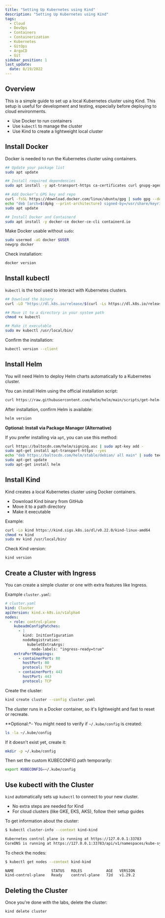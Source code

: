 ```yaml
---
title: "Setting Up Kubernetes using Kind"
description: "Setting Up Kubernetes using Kind"
tags:
  - Cloud
  - DevOps
  - Containers
  - Containerization
  - Kubernetes
  - GitOps
  - ArgoCD
  - Git
sidebar_position: 1
last_update:
  date: 8/19/2022
---
```



## Overview

This is a simple guide to set up a local Kubernetes cluster using Kind. This setup is useful for development and testing, especially before deploying to cloud environments.

- Use Docker to run containers
- Use `kubectl` to manage the cluster
- Use Kind to create a lightweight local cluster

## Install Docker

Docker is needed to run the Kubernetes cluster using containers.

```bash
## Update your package list
sudo apt update

## Install required dependencies
sudo apt install -y apt-transport-https ca-certificates curl gnupg-agent software-properties-common

## Add Docker’s GPG key and repo
curl -fsSL https://download.docker.com/linux/ubuntu/gpg | sudo gpg --dearmor -o /usr/share/keyrings/docker.gpg
echo "deb [arch=$(dpkg --print-architecture) signed-by=/usr/share/keyrings/docker.gpg] https://download.docker.com/linux/ubuntu $(lsb_release -cs) stable" | sudo tee /etc/apt/sources.list.d/docker.list > /dev/null
sudo apt update

## Install Docker and Containerd
sudo apt install -y docker-ce docker-ce-cli containerd.io
```

Make Docker usable without `sudo`:

```bash
sudo usermod -aG docker $USER
newgrp docker
```

Check installation:

```bash
docker version
```

## Install kubectl

`kubectl` is the tool used to interact with Kubernetes clusters.

```bash
## Download the binary
curl -LO "https://dl.k8s.io/release/$(curl -Ls https://dl.k8s.io/release/stable.txt)/bin/linux/amd64/kubectl"

## Move it to a directory in your system path
chmod +x kubectl

## Make it executable
sudo mv kubectl /usr/local/bin/
```

Confirm the installation:

```bash
kubectl version --client
```

## Install Helm

You will need Helm to deploy Helm charts automatically to a Kubernetes cluster.

You can install Helm using the official installation script:

```bash
curl https://raw.githubusercontent.com/helm/helm/main/scripts/get-helm-3 | bash
```

After installation, confirm Helm is available:

```bash
helm version
```

**Optional: Install via Package Manager (Alternative)**

If you prefer installing via `apt`, you can use this method:

```bash
curl https://baltocdn.com/helm/signing.asc | sudo apt-key add -
sudo apt-get install apt-transport-https --yes
echo "deb https://baltocdn.com/helm/stable/debian/ all main" | sudo tee /etc/apt/sources.list.d/helm-stable-debian.list
sudo apt-get update
sudo apt-get install helm
```

## Install Kind

Kind creates a local Kubernetes cluster using Docker containers.

- Download Kind binary from GitHub
- Move it to a path directory
- Make it executable

Example:

```bash
curl -Lo kind https://kind.sigs.k8s.io/dl/v0.22.0/kind-linux-amd64
chmod +x kind
sudo mv kind /usr/local/bin/
```

Check Kind version:

```bash
kind version
```


## Create a Cluster with Ingress

You can create a simple cluster or one with extra features like Ingress.

Example `cluster.yaml`:

```yaml
# cluster.yaml
kind: Cluster
apiVersion: kind.x-k8s.io/v1alpha4
nodes:
  - role: control-plane
    kubeadmConfigPatches:
      - |
        kind: InitConfiguration
        nodeRegistration:
          kubeletExtraArgs:
            node-labels: "ingress-ready=true"
    extraPortMappings:
      - containerPort: 80
        hostPort: 80
        protocol: TCP
      - containerPort: 443
        hostPort: 443
        protocol: TCP

```

Create the cluster:

```bash
kind create cluster --config cluster.yaml
```

The cluster runs in a Docker container, so it's lightweight and fast to reset or recreate.

**Optional:*- You might need to verify if `~/.kube/config` is created:

```bash
ls -la ~/.kube/config 
```

If it doesn't exist yet, create it:

```bash
mkdir -p ~/.kube/config 
```

Then set the custom KUBECONFIG path temporarily:

```bash
export KUBECONFIG=~/.kube/config
```


## Use kubectl with the Cluster

`kind` automatically sets up `kubectl` to connect to your new cluster.

- No extra steps are needed for Kind
- For cloud clusters (like GKE, EKS, AKS), follow their setup guides

To get information about the cluster:

```bash
$ kubectl cluster-info --context kind-kind 

Kubernetes control plane is running at https://127.0.0.1:33783
CoreDNS is running at https://127.0.0.1:33783/api/v1/namespaces/kube-system/services/kube-dns:dns/proxy
```

To check the nodes:

```bash
$ kubectl get nodes --context kind-kind

NAME                 STATUS   ROLES           AGE   VERSION
kind-control-plane   Ready    control-plane   72d   v1.29.2
```

## Deleting the Cluster 

Once you're done with the labs, delete the cluster:

```bash
kind delete cluster
```
